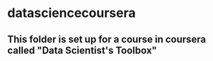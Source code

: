 # datasciencecoursera
## This folder is set up for a course in coursera called "Data Scientist's Toolbox"
